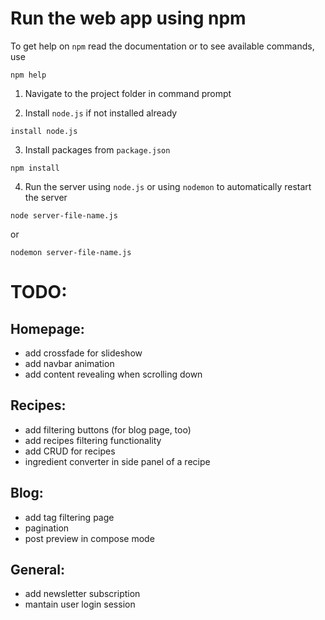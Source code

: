 # Run the web app using npm

To get help on `npm` read the documentation or to see available commands, use

```
npm help
```

1. Navigate to the project folder in command prompt

2. Install `node.js` if not installed already

```
install node.js
```

3. Install packages from `package.json`

```
npm install
```

4. Run the server using `node.js` or using `nodemon` to automatically restart the server

```
node server-file-name.js
```

or

```
nodemon server-file-name.js
```




# TODO:

## Homepage:
- add crossfade for slideshow
- add navbar animation
- add content revealing when scrolling down

## Recipes:
- add filtering buttons (for blog page, too)
- add recipes filtering functionality
- add CRUD for recipes
- ingredient converter in side panel of a recipe

## Blog:
- add tag filtering page
- pagination
- post preview in compose mode

## General:
- add newsletter subscription
- mantain user login session